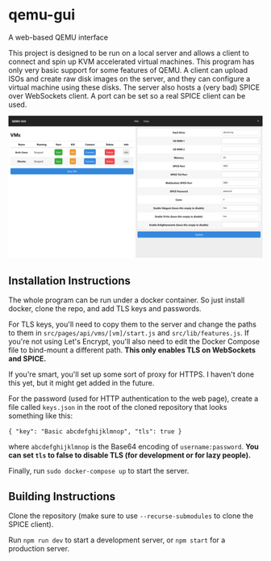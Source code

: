 # qemu-gui

A web-based QEMU interface

This project is designed to be run on a local server and allows a client to connect and spin up KVM accelerated virtual machines. This program has only very basic support for some features of QEMU. A client can upload ISOs and create raw disk images on the server, and they can configure a virtual machine using these disks. The server also hosts a (very bad) SPICE over WebSockets client. A port can be set so a real SPICE client can be used.

![Screenshot](screenshot.png)

## Installation Instructions

The whole program can be run under a docker container. So just install docker, clone the repo, and add TLS keys and passwords. 

For TLS keys, you'll need to copy them to the server and change the paths to them in `src/pages/api/vms/[vm]/start.js` and `src/lib/features.js`. If you're not using Let's Encrypt, you'll also need to edit the Docker Compose file to bind-mount a different path. **This only enables TLS on WebSockets and SPICE.**

If you're smart, you'll set up some sort of proxy for HTTPS. I haven't done this yet, but it might get added in the future.

For the password (used for HTTP authentication to the web page), create a file called `keys.json` in the root of the cloned repository that looks something like this:

    { "key": "Basic abcdefghijklmnop", "tls": true }

where `abcdefghijklmnop` is the Base64 encoding of `username:password`.  **You can set `tls` to false to disable TLS (for development or for lazy people).**

Finally, run `sudo docker-compose up` to start the server.

## Building Instructions

Clone the repository (make sure to use `--recurse-submodules` to clone the SPICE client).

Run `npm run dev` to start a development server, or `npm start` for a production server.
